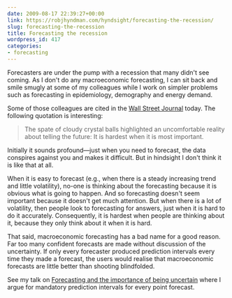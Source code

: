 ```yaml
---
date: 2009-08-17 22:39:27+00:00
link: https://robjhyndman.com/hyndsight/forecasting-the-recession/
slug: forecasting-the-recession
title: Forecasting the recession
wordpress_id: 417
categories:
- forecasting
---
```


Forecasters are under the pump with a recession that many didn't see coming. As I don't do any macroeconomic forecasting, I can sit back and smile smugly at some of my colleagues while I work on simpler problems such as forecasting in epidemiology, demography and energy demand.  
  
Some of those colleagues are cited in the [Wall Street Journal](http://online.wsj.com/article/SB125003168097424007.html) today. The following quotation is interesting:  


>The spate of cloudy crystal balls highlighted an uncomfortable reality about telling the future: It is hardest when it is most important.

  
Initially it sounds profound—just when you need to forecast, the data conspires against you and makes it difficult. But in hindsight I don't think it is like that at all.   
  
When it is easy to forecast (e.g., when there is a steady increasing trend and little volatility), no-one is thinking about the forecasting because it is obvious what is going to happen. And so forecasting doesn't seem important because it doesn't get much attention. But when there is a lot of volatility, then people look to forecasting for answers, just when it is hard to do it accurately. Consequently, it is hardest when people are thinking about it, because they only think about it when it is hard.  
  
That said, macroeconomic forecasting has a bad name for a good reason. Far too many confident forecasts are made without discussion of the uncertainty. If only every forecaster produced prediction intervals every time they made a forecast, the users would realise that macroeconomic forecasts are little better than shooting blindfolded.   
  
See my talk on [Forecasting and the importance of being uncertain](/seminars/forecasting-and-the-importance-of-being-uncertain-2) where I argue for mandatory prediction intervals for every point forecast.  


